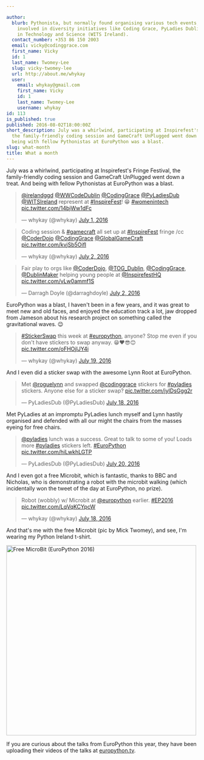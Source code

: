 ```yaml
---

author:
  blurb: Pythonista, but normally found organising various tech events, and now heavily
    involved in diversity initiatives like Coding Grace, PyLadies Dublin, and Women
    in Technology and Science (WITS Ireland).
  contact_number: +353 86 150 2003
  email: vicky@codinggrace.com
  first_name: Vicky
  id: 1
  last_name: Twomey-Lee
  slug: vicky-twomey-lee
  url: http://about.me/whykay
  user:
    email: whykay@gmail.com
    first_name: Vicky
    id: 1
    last_name: Twomey-Lee
    username: whykay
id: 113
is_published: true
published: 2016-08-02T18:00:00Z
short_description: July was a whirlwind, participating at Inspirefest's Fringe Festival,
  the family-friendly coding session and GameCraft UnPlugged went down a treat. And
  being with fellow Pythonistas at EuroPython was a blast.
slug: what-month
title: What a month
---
```


July was a whirlwind, participating at Inspirefest's Fringe Festival, the family-friendly coding session and GameCraft UnPlugged went down a treat. And being with fellow Pythonistas at EuroPython was a blast.

<blockquote class="twitter-tweet" data-lang="en"><p lang="en" dir="ltr"><a href="https://twitter.com/irelandggd">@irelandggd</a> <a href="https://twitter.com/WWCodeDublin">@WWCodeDublin</a> <a href="https://twitter.com/CodingGrace">@CodingGrace</a> <a href="https://twitter.com/PyLadiesDub">@PyLadiesDub</a> <a href="https://twitter.com/WITSIreland">@WITSIreland</a> represent at <a href="https://twitter.com/hashtag/InspireFest?src=hash">#InspireFest</a>! 😁 <a href="https://twitter.com/hashtag/womenintech?src=hash">#womenintech</a> <a href="https://t.co/14bjWw1dFc">pic.twitter.com/14bjWw1dFc</a></p>&mdash; whykay (@whykay) <a href="https://twitter.com/whykay/status/749001590170849280">July 1, 2016</a></blockquote>

<blockquote class="twitter-tweet" data-lang="en"><p lang="en" dir="ltr">Coding session &amp; <a href="https://twitter.com/hashtag/gamecraft?src=hash">#gamecraft</a> all set up at <a href="https://twitter.com/hashtag/InspireFest?src=hash">#InspireFest</a> fringe /cc <a href="https://twitter.com/CoderDojo">@CoderDojo</a> <a href="https://twitter.com/CodingGrace">@CodingGrace</a> <a href="https://twitter.com/GlobalGameCraft">@GlobalGameCraft</a> <a href="https://t.co/kvjSb5Oifl">pic.twitter.com/kvjSb5Oifl</a></p>&mdash; whykay (@whykay) <a href="https://twitter.com/whykay/status/749156528310063104">July 2, 2016</a></blockquote>

<blockquote class="twitter-tweet" data-lang="en"><p lang="en" dir="ltr">Fair play to orgs like <a href="https://twitter.com/CoderDojo">@CoderDojo</a>, <a href="https://twitter.com/TOG_Dublin">@TOG_Dublin</a>, <a href="https://twitter.com/CodingGrace">@CodingGrace</a>, <a href="https://twitter.com/DublinMaker">@DublinMaker</a> helping young people at <a href="https://twitter.com/InspirefestHQ">@InspirefestHQ</a> <a href="https://t.co/vLw0ammf1S">pic.twitter.com/vLw0ammf1S</a></p>&mdash; Darragh Doyle (@darraghdoyle) <a href="https://twitter.com/darraghdoyle/status/749191996850507776">July 2, 2016</a></blockquote>

EuroPython was a blast, I haven't been in a few years, and it was great to meet new and old faces, and enjoyed the education track a lot, jaw dropped from Jameson about his research project on something called the gravitational waves. 😉

<blockquote class="twitter-tweet" data-lang="en"><p lang="en" dir="ltr"><a href="https://twitter.com/hashtag/StickerSwap?src=hash">#StickerSwap</a> this week at <a href="https://twitter.com/hashtag/europython?src=hash">#europython</a>, anyone? Stop me even if you don&#39;t have stickers to swap anyway. 😁❤️😎😊 <a href="https://t.co/oFHOjIJY4i">pic.twitter.com/oFHOjIJY4i</a></p>&mdash; whykay (@whykay) <a href="https://twitter.com/whykay/status/755457021428789248">July 19, 2016</a></blockquote>

And I even did a sticker swap with the awesome Lynn Root at EuroPython.

<blockquote class="twitter-tweet" data-lang="en"><p lang="en" dir="ltr">Met <a href="https://twitter.com/roguelynn">@roguelynn</a>  and swapped <a href="https://twitter.com/CodingGrace">@codinggrace</a> stickers for <a href="https://twitter.com/hashtag/pyladies?src=hash">#pyladies</a> stickers. Anyone else for a sticker swap? <a href="https://t.co/jyIDsGgg2r">pic.twitter.com/jyIDsGgg2r</a></p>&mdash; PyLadiesDub (@PyLadiesDub) <a href="https://twitter.com/PyLadiesDub/status/754971917417938944">July 18, 2016</a></blockquote>

Met PyLadies at an impromptu PyLadies lunch myself and Lynn hastily organised and defended with all our might the chairs from the masses eyeing for free chairs.

<blockquote class="twitter-tweet" data-lang="en"><p lang="en" dir="ltr"><a href="https://twitter.com/pyladies">@pyladies</a> lunch was a success. Great to talk to some of you! Loads more <a href="https://twitter.com/hashtag/pyladies?src=hash">#pyladies</a> stickers left. <a href="https://twitter.com/hashtag/EuroPython?src=hash">#EuroPython</a> <a href="https://t.co/hiLwkhLGTP">pic.twitter.com/hiLwkhLGTP</a></p>&mdash; PyLadiesDub (@PyLadiesDub) <a href="https://twitter.com/PyLadiesDub/status/755747077913714688">July 20, 2016</a></blockquote>

And I even got a free Microbit, which is fantastic, thanks to BBC and Nicholas, who is demonstrating a robot with the microbit walking (which incidentally won the tweet of the day at EuroPython, no prize).

<blockquote class="twitter-tweet" data-lang="en"><p lang="en" dir="ltr">Robot (wobbly) w/ Microbit at <a href="https://twitter.com/europython">@europython</a> earlier. <a href="https://twitter.com/hashtag/EP2016?src=hash">#EP2016</a> <a href="https://t.co/LqVqKCYpcW">pic.twitter.com/LqVqKCYpcW</a></p>&mdash; whykay (@whykay) <a href="https://twitter.com/whykay/status/754988860824780800">July 18, 2016</a></blockquote>
<script async src="//platform.twitter.com/widgets.js" charset="utf-8"></script>

And that's me with the free Microbit (pic by Mick Twomey), and see, I'm wearing my Python Ireland t-shirt.

<a data-flickr-embed="true"  href="https://www.flickr.com/photos/whykay/28652468471/in/dateposted-public/" title="Free MicroBit (EuroPython 2016)"><img src="https://c8.staticflickr.com/9/8870/28652468471_a2bb765616.jpg" width="500" height="500" alt="Free MicroBit (EuroPython 2016)"></a><script async src="//embedr.flickr.com/assets/client-code.js" charset="utf-8"></script>

If you are curious about the talks from EuroPython this year, they have been uploading their videos of the talks at <a href="https://www.youtube.com/c/EuroPythonConference">europython.tv</a>.